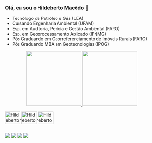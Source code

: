 ### Olá, eu sou o Hildeberto Macêdo 👋

* Tecnólogo de Petróleo e Gás (UEA)
* Cursando Engenharia Ambiental (UFAM)
* Esp. em Auditoria, Perícia e Gestão Ambiental (FARO)
* Esp. em Geoprocessamento Aplicado (IFNMG)
* Pós Graduando em Georreferenciamento de Imóveis Rurais (FARO)
* Pós Graduando MBA em Geotecnologias (IPOG)

<div align="center">
  <a href="https://github.com/hidebertomacedo">
  <img height="180em" src="https://github-readme-stats.vercel.app/api?username=hildebertomacedo&show_icons=true&theme=dark&include_all_commits=true&count_private=true"/>
  <img height="180em" src="https://github-readme-stats.vercel.app/api/top-langs/?username=hildebertomacedo&layout=compact&langs_count=7&theme=dark"/>
</div>
  
<div style="display: inline_block"><br>
 <img align="center" alt="Hildeberto-Py" height="40" width="50" src="https://cdn.jsdelivr.net/gh/devicons/devicon/icons/python/python-original-wordmark.svg">
 <img align="center" alt="Hildeberto-SQLServer" height="40" width="50" src="https://cdn.jsdelivr.net/gh/devicons/devicon/icons/microsoftsqlserver/microsoftsqlserver-plain-wordmark.svg">
 <img align="center" alt="Hildeberto-MySQL" height="40" width="50" src="https://cdn.jsdelivr.net/gh/devicons/devicon/icons/mysql/mysql-original-wordmark.svg">
</div>
  
##
  
<div> 
   <a href="https://instagram.com/hildeberto.macedo" target="_blank"><img src="https://img.shields.io/badge/-Instagram-%23E4405F?style=for-the-badge&logo=instagram&logoColor=white" target="_blank"></a>
  <a href = "mailto:hildeberto.filho@hotmail.com"><img src="https://img.shields.io/badge/Microsoft_Outlook-0078D4?style=for-the-badge&logo=microsoft-outlook&logoColor=white" target="_blank"></a>
  <a href="https://www.linkedin.com/in/hildebertomacedo/" target="_blank"><img src="https://img.shields.io/badge/-LinkedIn-%230077B5?style=for-the-badge&logo=linkedin&logoColor=white" target="_blank"></a>
  <a href="https://hildebertomacedo.medium.com/" target="_blank"><img src="https://img.shields.io/badge/Medium-12100E?style=for-the-badge&logo=medium&logoColor=white"_blank"></a>
